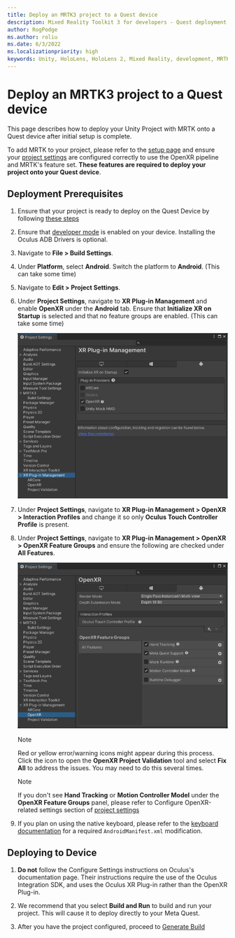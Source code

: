 ```yaml
---
title: Deploy an MRTK3 project to a Quest device
description: Mixed Reality Toolkit 3 for developers - Quest deployment.
author: RogPodge
ms.author: roliu
ms.date: 6/3/2022
ms.localizationpriority: high
keywords: Unity, HoloLens, HoloLens 2, Mixed Reality, development, MRTK3, Quest, Deployment
---
```


# Deploy an MRTK3 project to a Quest device

This page describes how to deploy your Unity Project with MRTK onto a Quest device after initial setup is complete.

To add MRTK to your project, please refer to the [setup page](../setup.md) and ensure your [project settings](../setup.md#5-configure-openxr-related-settings) are configured correctly to use the OpenXR pipeline and MRTK's feature set. **These features are required to deploy your project onto your Quest device**.

## Deployment Prerequisites

1. Ensure that your project is ready to deploy on the Quest Device by following [these steps](https://developer.oculus.com/documentation/unity/book-unity-gsg/) 

1. Ensure that [developer mode](https://developer.oculus.com/documentation/native/android/mobile-device-setup/#enable-developer-mode) is enabled on your device. Installing the Oculus ADB Drivers is optional.

1. Navigate to **File > Build Settings**.

1. Under **Platform**, select **Android**. Switch the platform to **Android**. (This can take some time)

1. Navigate to **Edit > Project Settings**.

1. Under **Project Settings**, navigate to **XR Plug-in Management** and enable **OpenXR** under the **Android** tab. Ensure that **Initialize XR on Startup** is selected and that no feature groups are enabled. (This can take some time)

    ![Quest XR Plug-in Management window](../images/oculus-xr-plug-in-management.png)

1. Under **Project Settings**, navigate to **XR Plug-in Management > OpenXR > Interaction Profiles** and change it so only **Oculus Touch Controller Profile** is present.

1. Under **Project Settings**, navigate to **XR Plug-in Management > OpenXR > OpenXR Feature Groups** and ensure the following are checked under **All Features**.

    ![Meta Quest OpenXR](../images/oculus-openxr.png)

    > [!NOTE]
    > Red or yellow error/warning icons might appear during this process. Click the icon to open the **OpenXR Project Validation** tool and select **Fix All** to address the issues. You may need to do this several times.

    > [!NOTE]
    > If you don't see **Hand Tracking** or **Motion Controller Model** under the **OpenXR Feature Groups** panel, please refer to Configure OpenXR-related settings section of [project settings](../setup.md#5-configure-openxr-related-settings)

1. If you plan on using the native keyboard, please refer to the [keyboard documentation](../../mrtk3-input/packages/input/System-keyboard.md#meta-quest-specific-setup) for a required `AndroidManifest.xml` modification.

## Deploying to Device

1. **Do not** follow the Configure Settings instructions on Oculus's documentation page. Their instructions require the use of the Oculus Integration SDK, and uses the Oculus XR Plug-in rather than the OpenXR Plug-in.

1. We recommend that you select **Build and Run** to build and run your project. This will cause it to deploy directly to your Meta Quest.

1. After you have the project configured, proceed to [Generate Build](https://developer.oculus.com/documentation/unity/unity-build/#generate-build)
